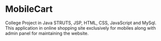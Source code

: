 # MobileCart
College Project in Java STRUTS, JSP, HTML, CSS, JavaScript and MySql. This application in online shopping site exclusively for mobiles along with admin panel for maintaining the website. 
